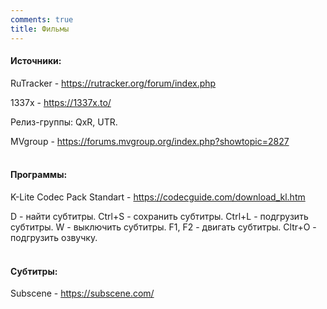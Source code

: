 ```yaml
---
comments: true
title: Фильмы
---
```


#### Источники:

RuTracker - <https://rutracker.org/forum/index.php>

1337x - <https://1337x.to/>

Релиз-группы: QxR, UTR.

MVgroup - <https://forums.mvgroup.org/index.php?showtopic=2827>
<br><br>

#### Программы:

K-Lite Codec Pack Standart - <https://codecguide.com/download_kl.htm>

D - найти субтитры. Ctrl+S - сохранить субтитры. Ctrl+L - подгрузить субтитры. W - выключить субтитры. F1, F2 - двигать субтитры. Cltr+O - подгрузить озвучку.
<br><br>

#### Субтитры:

Subscene - <https://subscene.com/>